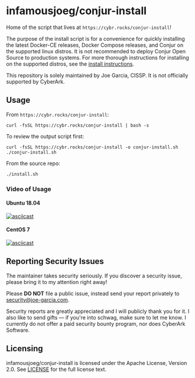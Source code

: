 # infamousjoeg/conjur-install
Home of the script that lives at `https://cybr.rocks/conjur-install`!

The purpose of the install script is for a convenience for quickly
installing the latest Docker-CE releases, Docker Compose releases, and Conjur on the supported linux
distros. It is not recommended to deploy Conjur Open Source
to production systems. For more thorough instructions for installing
on the supported distros, see the [install
instructions](https://conjur.org).

This repository is solely maintained by Joe Garcia, CISSP. It is not officially supported by CyberArk.

## Usage

From `https://cybr.rocks/conjur-install`:
```shell
curl -fsSL https://cybr.rocks/conjur-install | bash -s
```

To review the output script first:
```shell
curl -fsSL https://cybr.rocks/conjur-install -o conjur-install.sh
./conjur-install.sh
```

From the source repo:
```shell
./install.sh
```

### Video of Usage

#### Ubuntu 18.04

[![asciicast](https://asciinema.org/a/221614.svg)](https://asciinema.org/a/221614)

#### CentOS 7

[![asciicast](https://asciinema.org/a/222131.svg)](https://asciinema.org/a/222131)

## Reporting Security Issues

The maintainer takes security seriously. If you discover a security issue,
please bring it to my attention right away!

Please **DO NOT** file a public issue, instead send your report privately to
[security@joe-garcia.com](mailto:security@joe-garcia.com).

Security reports are greatly appreciated and I will publicly thank you for it.
I also like to send gifts — if you're into schwag, make sure to let
me know. I currently do not offer a paid security bounty program, nor does CyberArk Software.

## Licensing

infamousjoeg/conjur-install is licensed under the Apache License, Version 2.0.
See [LICENSE](LICENSE) for the full license text.